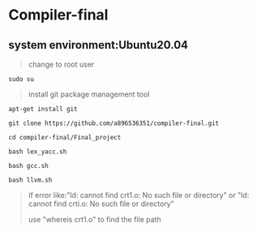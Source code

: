 # Compiler-final
## system environment:Ubuntu20.04

>change to root user

```sudo su```

>install git package management tool

```apt-get install git```

>

```git clone https://github.com/a896536351/compiler-final.git```
    
```cd compiler-final/Final_project```

```bash lex_yacc.sh```

```bash gcc.sh```

```bash llvm.sh```

>if error like:"ld: cannot find crt1.o: No such file or directory" or "ld: cannot find crti.o: No such file or directory"
>
>use "whereis crt1.o" to find the file path
